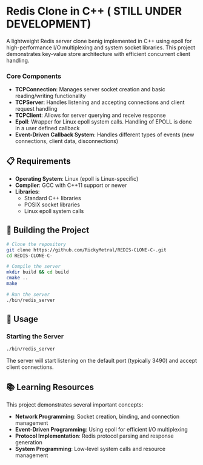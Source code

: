 # Redis Clone in C++ ( STILL UNDER DEVELOPMENT)


A lightweight Redis server clone benig implemented in C++ using epoll for high-performance I/O multiplexing and system socket libraries. This project demonstrates key-value store architecture with efficient concurrent client handling. 


### Core Components

- **TCPConnection**: Manages server socket creation and basic reading/writing functionality
- **TCPServer**: Handles listening and accepting connections and client request handling
- **TCPClient**: Allows for server querying and receive response
- **Epoll**: Wrapper for Linux epoll system calls. Handling of EPOLL is done in a user defined callback
- **Event-Driven Callback System**: Handles different types of events (new connections, client data, disconnections)


## 📋 Requirements

- **Operating System**: Linux (epoll is Linux-specific)
- **Compiler**: GCC with C++11 support or newer
- **Libraries**: 
  - Standard C++ libraries
  - POSIX socket libraries
  - Linux epoll system calls

## 🔧 Building the Project

```bash
# Clone the repository
git clone https://github.com/RickyMetral/REDIS-CLONE-C-.git
cd REDIS-CLONE-C-

# Compile the server
mkdir build && cd build
cmake ..
make

# Run the server
./bin/redis_server
```

## 🚦 Usage

### Starting the Server

```bash
./bin/redis_server
```

The server will start listening on the default port (typically 3490) and accept client connections.

## 📚 Learning Resources

This project demonstrates several important concepts:

- **Network Programming**: Socket creation, binding, and connection management
- **Event-Driven Programming**: Using epoll for efficient I/O multiplexing
- **Protocol Implementation**: Redis protocol parsing and response generation
- **System Programming**: Low-level system calls and resource management
